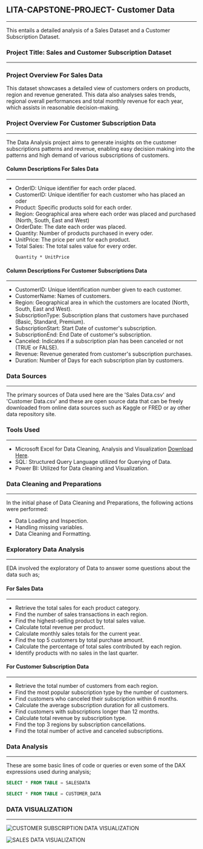 ## LITA-CAPSTONE-PROJECT- Customer Data
---
This entails a detailed analysis of a Sales Dataset and a Customer Subscription Dataset.

### Project Title: Sales and Customer Subscription Dataset
---
### Project Overview For Sales Data
This dataset showcases a detailed view of customers orders on products, region and revenue generated. This data also analyses sales trends, regional overall performances and total monthly revenue for each year, which assists in reasonable decision-making. 

### Project Overview For Customer Subscription Data
---
The Data Analysis project aims to generate insights on the customer subscriptions patterns and revenue, enabling easy decision making into the patterns and high demand of various subscriptions of customers.

#### Column Descriptions For Sales Data
---
- OrderID: Unique identifier for each order placed.
- CustomerID: Unique identifier for each customer who has placed an oder
- Product: Specific products sold for each order.
- Region: Geographical area where each order was placed and purchased (North, South, East and West)
- OrderDate: The date each order was placed.
- Quantity: Number of products purchased in every oder.
- UnitPrice: The price per unit for each product.
- Total Sales: The total sales value for every order.
  ```Excel
  Quantity * UnitPrice
  ```

#### Column Descriptions For Customer Subscriptions Data
---
- CustomerID: Unique Identification number given to each customer.
- CustomerName: Names of customers.
- Region: Geographical area in which the customers are located (North, South, East and West).
- SubscriptionType: Subscription plans that customers have purchased (Basic, Standard, Premium).
- SubscriptionStart: Start Date of customer's subscription.
- SubscriptionEnd: End Date of customer's subscription.
- Canceled: Indicates if a subscription plan has been canceled or not (TRUE or FALSE).
- Revenue: Revenue generated from customer's subscription purchases.
- Duration: Number of Days for each subscription plan by customers.

### Data Sources
---
The primary sources of Data used here are the 'Sales Data.csv' and 'Customer Data.csv' and these are open source data that can be freely downloaded from online data sources such as Kaggle or FRED or ay other data repository site.

### Tools Used
---
- Microsoft Excel for Data Cleaning, Analysis and Visualization [Download Here](https://www.microsoft.com).
- SQL: Structured Query Language utilized for Querying of Data.
- Power BI: Utilized for Data cleaning and Visualization.

### Data Cleaning and Preparations
---
In the initial phase of Data Cleaning and Preparations, the following actions were performed:
- Data Loading and Inspection.
- Handling missing variables.
- Data Cleaning and Formatting.

### Exploratory Data Analysis
---
EDA involved the exploratory of Data to answer some questions about the data such as;

#### For Sales Data
---
- Retrieve the total sales for each product category.
- Find the number of sales transactions in each region.
- Find the highest-selling product by total sales value.
- Calculate total revenue per product.
- Calculate monthly sales totals for the current year.
- Find the top 5 customers by total purchase amount.
- Calculate the percentage of total sales contributed by each region.
- Identify products with no sales in the last quarter.

#### For Customer Subscription Data
---
- Retrieve the total number of customers from each region.
- Find the most popular subscription type by the number of customers.
- Find customers who canceled their subscription within 6 months.
- Calculate the average subscription duration for all customers.
- Find customers with subscriptions longer than 12 months.
- Calculate total revenue by subscription type.
- Find the top 3 regions by subscription cancellations.
- Find the total number of active and canceled subscriptions.

### Data Analysis
---
These are some basic lines of code or queries or even some of the DAX expressions used during analysis;
```SQL
SELECT * FROM TABLE = SALESDATA
```

```SQL
SELECT * FROM TABLE = CUSTOMER_DATA
```

### DATA VISUALIZATION
---

![CUSTOMER SUBSCRIPTION DATA VISUALIZATION](https://github.com/user-attachments/assets/53204d66-736d-4821-8c3c-453e0a6ac659)



![SALES DATA VISUALIZATION](https://github.com/user-attachments/assets/d60944fc-64bf-4ead-8361-cf43cafdffe5)

